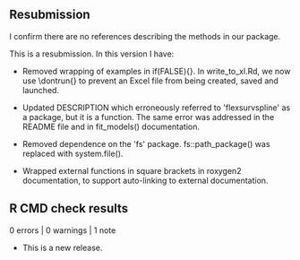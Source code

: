 ## Resubmission
I confirm there are no references describing the methods in our package.

This is a resubmission. In this version I have:

* Removed wrapping of examples in if(FALSE){}. In write_to_xl.Rd,
we now use \dontrun{} to prevent an Excel file from being created, saved and 
launched.

* Updated DESCRIPTION which erroneously referred to 'flexsurvspline' as a 
package, but it is a function. The same error was addressed in the README file 
and in fit_models() documentation.

* Removed dependence on the 'fs' package. fs::path_package() was replaced with
system.file().

* Wrapped external functions in square brackets in roxygen2 documentation, to
support auto-linking to external documentation.

## R CMD check results

0 errors | 0 warnings | 1 note

* This is a new release.
